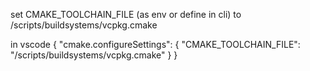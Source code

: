 set CMAKE_TOOLCHAIN_FILE (as env or define in cli)
to <vcpkg-root>/scripts/buildsystems/vcpkg.cmake

in vscode {
  "cmake.configureSettings": {
    "CMAKE_TOOLCHAIN_FILE": "<vcpkg-root>/scripts/buildsystems/vcpkg.cmake"
  }
} 